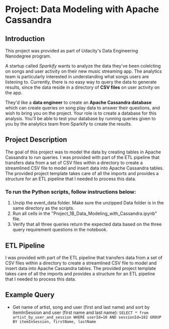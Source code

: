 # Project: Data Modeling with Apache Cassandra

## Introduction

This project was provided as part of Udacity's Data Engineering Nanodegree program.

A startup called *Sparkify* wants to analyze the data they've been colelcting on songs and user activity on their new music streaming app. The analytics team is particularly interested in understanding what songs users are listening to. Currently, there is no easy way to query the data to generate results, since the data reside in a directory of __CSV files__ on user activity on the app. 

They'd like a __data engineer__ to create an __Apache Cassandra database__ which can create queries on song play data to answer their questions, and wish to bring you on the project. Your role is to create a database for this analysis. You'll be able to test your database by running queries given to you by the analytics team from Sparkify to create the results.

## Project Description

The goal of this project was to model the data by creating tables in Apache Cassandra to run queries. I was provided with part of the ETL pipeline that transfers data from a set of CSV files within a directory to create a streamlined CSV file to model and insert data into Apache Cassandra tables. The provided project template takes care of all the imports and provides a structure for an ETL pipeline that I needed to process this data.

### To run the Python scripts, follow instructions below:

1. Unzip the event_data folder. Make sure the unzipped Data folder is in the same directory as the scripts.
2. Run all cells in the "Project_1B_Data_Modeling_with_Cassandra.ipynb" file.
3. Verify that all three queries return the expected data based on the three query requirement questions in the notebook.

## ETL Pipeline
I was provided with part of the ETL pipeline that transfers data from a set of CSV files within a directory to create a streamlined CSV file to model and insert data into Apache Cassandra tables. The provided project template takes care of all the imports and provides a structure for an ETL pipeline that I needed to process this data.

## Example Query
* Get name of artist, song and user (first and last name) and sort by itemInSession and user (first name and last name): `SELECT * from artist_by_user_and_session WHERE userId=10 AND sessionId=182 GROUP BY itemInSession, firstName, lastName`



